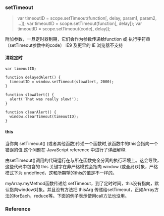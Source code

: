 ### setTimeout

> var timeoutID = scope.setTimeout(function[, delay, param1, param2, ...]);
> var timeoutID = scope.setTimeout(function[, delay]); 
> var timeoutID = scope.setTimeout(code[, delay]); 

附加参数，一旦定时器到期，它们会作为参数传递给function 或 执行字符串（setTimeout参数中的code）
IE9 及更早的 IE 浏览器不支持

#### 清除定时
```
var timeoutID;

function delayedAlert() {
  timeoutID = window.setTimeout(slowAlert, 2000);
}

function slowAlert() {
  alert('That was really slow!');
}

function clearAlert() {
  window.clearTimeout(timeoutID);
}
```

#### this
当你向 setTimeout() (或者其他函数)传递一个函数时,该函数中的this会指向一个错误的值.这个问题在 JavaScript reference 中进行了详细解释.

由setTimeout()调用的代码运行在与所在函数完全分离的执行环境上。这会导致，这些代码中包含的 this 关键字在非严格模式会指向 window (或全局)对象，严格模式下为 undefined，这和所期望的this的值是不一样的。

myArray.myMethod函数传递给 setTimeout，到了定时时间，this没有指向，默认指向window对象。并且没有方法把 thisArg 传递给setTimeout，正如Array方法的forEach，reduce等。下面的例子表示使用call方法也没用。

### Reference
[mdn]:(https://developer.mozilla.org/zh-CN/docs/Web/API/Window/setTimeout)
